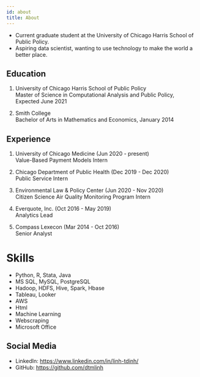 ```yaml
---
id: about
title: About
---
```

- Current graduate student at the University of Chicago Harris School of Public Policy.
- Aspiring data scientist, wanting to use technology to make the world a better place.

## Education
1. University of Chicago Harris School of Public Policy\
Master of Science in Computational Analysis and Public Policy, Expected June 2021

2. Smith College\
Bachelor of Arts in Mathematics and Economics, January 2014

## Experience
1. University of Chicago Medicine (Jun 2020 - present)\
Value-Based Payment Models Intern

2. Chicago Department of Public Health (Dec 2019 - Dec 2020)\
Public Service Intern

3. Environmental Law & Policy Center (Jun 2020 - Nov 2020)\
Citizen Science Air Quality Monitoring Program Intern

4. Everquote, Inc. (Oct 2016 - May 2019)\
Analytics Lead

5. Compass Lexecon (Mar 2014 - Oct 2016)\
Senior Analyst

# Skills

- Python, R, Stata, Java
- MS SQL, MySQL, PostgreSQL
- Hadoop, HDFS, Hive, Spark, Hbase
- Tableau, Looker
- AWS
- Html
- Machine Learning
- Webscraping
- Microsoft Office

## Social Media

- LinkedIn: https://www.linkedin.com/in/linh-tdinh/
- GitHub: https://github.com/dtmlinh
